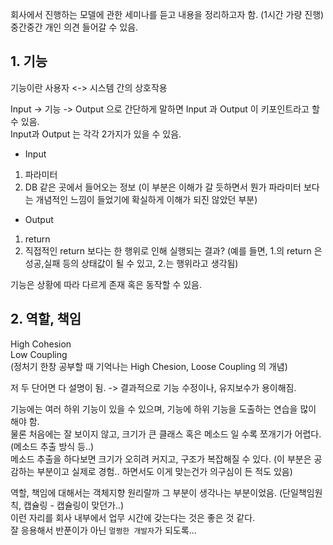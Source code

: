 회사에서 진행하는 모델에 관한 세미나를 듣고 내용을 정리하고자 함. (1시간 가량 진행)  
중간중간 개인 의견 들어갈 수 있음.

## 1. 기능

기능이란 사용자 <-> 시스템 간의 상호작용

Input -> 기능 -> Output 으로 간단하게 말하면 Input 과 Output 이 키포인트라고 할 수 있음.  
Input과 Output 는 각각 2가지가 있을 수 있음.

- Input
1. 파라미터
2. DB 같은 곳에서 들어오는 정보 (이 부분은 이해가 갈 듯하면서 뭔가 파라미터 보다는 개념적인 느낌이 들었기에 확실하게 이해가 되진 않았던 부분)

- Output
1. return
2. 직접적인 return 보다는 한 행위로 인해 실행되는 결과? (예를 들면, 1.의 return 은 성공,실패 등의 상태값이 될 수 있고, 2.는 행위라고 생각됨)

기능은 상황에 따라 다르게 존재 혹은 동작할 수 있음.

## 2. 역할, 책임

High Cohesion  
Low Coupling  
(정처기 한창 공부할 때 기억나는 High Chesion, Loose Coupling 의 개념)  

저 두 단어면 다 설명이 됨. -> 결과적으로 기능 수정이나, 유지보수가 용이해짐.

기능에는 여러 하위 기능이 있을 수 있으며, 기능에 하위 기능을 도출하는 연습을 많이 해야 함.  
물론 처음에는 잘 보이지 않고, 크기가 큰 클래스 혹은 메소드 일 수록 쪼개기가 어렵다. (메소드 추출 방식 등..)  
메소드 추출을 하다보면 크기가 오히려 커지고, 구조가 복잡해질 수 있다. (이 부분은 공감하는 부분이고 실제로 경험.. 하면서도 이게 맞는건가 의구심이 든 적도 있음)  

역할, 책임에 대해서는 객체지향 원리랄까 그 부분이 생각나는 부분이었음. (단일책임원칙, 캡슐링 - 캡슐링이 맞던가..)  
이런 자리를 회사 내부에서 업무 시간에 갖는다는 것은 좋은 것 같다.  
잘 응용해서 반푼이가 아닌 ``멀쩡한 개발자``가 되도록...  
